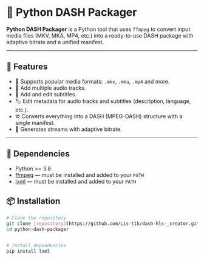 # 📼 Python DASH Packager

**Python DASH Packager** is a Python tool that uses `ffmpeg` to convert input media files (MKV, MKA, MP4, etc.) into a ready-to-use DASH package with adaptive bitrate and a unified manifest.

---

## 🚀 Features

- 📂 Supports popular media formats: `.mkv`, `.mka`, `.mp4` and more.
- 🎵 Add multiple audio tracks.
- 💬 Add and edit subtitles.
- 🏷️ Edit metadata for audio tracks and subtitles (description, language, etc.).
- ⚙️ Converts everything into a DASH (MPEG-DASH) structure with a single manifest.
- 🔄 Generates streams with adaptive bitrate.

---

## 🧩 Dependencies

- Python >= 3.8
- [ffmpeg](https://ffmpeg.org/) — must be installed and added to your `PATH`
- [lxml](https://lxml.de/) — must be installed and added to your `PATH`


## 📦 Installation

```bash
# Clone the repository
git clone [repository](https://github.com/Lis-tik/dash-hls-_creator.git)
cd python-dash-packager


# Install dependencies
pip install lxml
